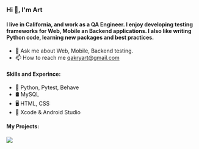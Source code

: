 ### Hi 👋, I'm Art
#### I live in California, and work as a QA Engineer. I enjoy developing testing frameworks for Web, Mobile an Backend applications. I also like writing Python code, learning new packages and best practices.

- 💬 Ask me about Web, Mobile, Backend testing.
- 📫 How to reach me qakryart@gmail.com


#### Skills and Experince:
* 🐍 Python, Pytest, Behave
* 🛢️ MySQL
* 🖥️ HTML, CSS
* 📱 Xcode & Android Studio

#### My Projects:

<a href="https://github.com/ArtKrylovv/dice-resume-updater"><img src = "https://media.giphy.com/media/Ai6cYaZ0RruKJyxYsj/giphy.gif">
